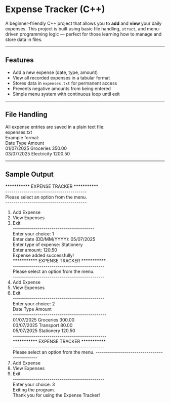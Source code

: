 #  Expense Tracker (C++)

A beginner-friendly C++ project that allows you to **add** and **view** your daily expenses. This project is built using basic file handling, `struct`, and menu-driven programming logic — perfect for those learning how to manage and store data in files.

---

## Features

-  Add a new expense (date, type, amount)
-  View all recorded expenses in a tabular format
-  Stores data in `expenses.txt` for permanent access
-  Prevents negative amounts from being entered
-  Simple menu system with continuous loop until exit

---

## File Handling
All expense entries are saved in a plain text file:<br>
expenses.txt<br>
Example format:<br>
Date                    Type        Amount<br>
 01/07/2025           Groceries     350.00<br>
 03/07/2025          Electricity   1200.50<br>
 
 ---

## Sample Output
*********** EXPENSE TRACKER ***********<br>
----------------------------------------<br>
Please select an option from the menu.<br>
----------------------------------------<br>
1. Add Expense<br>
2. View Expenses<br>
3. Exit<br>
----------------------------------------<br>
Enter your choice: 1<br>
Enter date (DD/MM/YYYY): 05/07/2025<br>
Enter type of expense: Stationery<br>
Enter amount: 120.50<br>
Expense added successfully!<br>
*********** EXPENSE TRACKER ***********<br>
---------------------------------------------<br>
Please select an option from the menu.<br>
---------------------------------------------<br>
1. Add Expense<br>
2. View Expenses<br>
3. Exit<br>
---------------------------------------------<br>
Enter your choice: 2<br>
   Date                   Type         Amount <br>
----------------------------------------------<br>
     01/07/2025         Groceries      300.00<br>
     03/07/2025        Transport        80.00<br>
     05/07/2025        Stationery      120.50<br>
----------------------------------------------<br>
*********** EXPENSE TRACKER ***********<br>
---------------------------------------------<br>
Please select an option from the menu.
---------------------------------------------<br>
1. Add Expense<br>
2. View Expenses<br>
3. Exit<br>
---------------------------------------------<br>
Enter your choice: 3<br>
Exiting the program.<br>
Thank you for using the Expense Tracker!<br>

